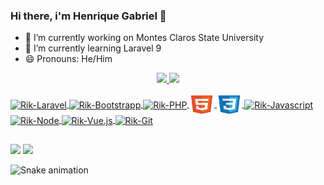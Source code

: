 ### Hi there, i'm Henrique Gabriel 👋

- 🔭 I’m currently working on Montes Claros State University
- 🌱 I’m currently learning Laravel 9
- 😄 Pronouns: He/Him

<div align="center">
  <a href="https://github.com/Henriquegab">
  <img height="180em" src="https://github-readme-stats.vercel.app/api?username=Henriquegab&show_icons=true&theme=tokyonight&include_all_commits=true&count_private=true"/>
  <img height="180em" src="https://github-readme-stats.vercel.app/api/top-langs/?username=Henriquegab&layout=compact&langs_count=7&theme=tokyonight"/>
</div>
<div style="display: inline_block"><br>
  <img align="center" alt="Rik-Laravel" height="30" width="40" src="https://cdn.jsdelivr.net/gh/devicons/devicon/icons/laravel/laravel-plain.svg">
  <img align="center" alt="Rik-Bootstrapp" height="30" width="40" src="https://cdn.jsdelivr.net/gh/devicons/devicon/icons/bootstrap/bootstrap-plain.svg">
  <img align="center" alt="Rik-PHP" height="30" width="40" src="https://cdn.jsdelivr.net/gh/devicons/devicon/icons/php/php-original.svg">
  <img align="center" alt="Rik-HTML" height="30" width="40" src="https://raw.githubusercontent.com/devicons/devicon/master/icons/html5/html5-original.svg">
  <img align="center" alt="Rik-CSS" height="30" width="40" src="https://raw.githubusercontent.com/devicons/devicon/master/icons/css3/css3-original.svg">
  <img align="center" alt="Rik-Javascript" height="30" width="40" src="https://cdn.jsdelivr.net/gh/devicons/devicon/icons/javascript/javascript-original.svg">
  <img align="center" alt="Rik-Node" height="30" width="40" src="https://cdn.jsdelivr.net/gh/devicons/devicon/icons/nodejs/nodejs-original.svg">
  <img align="center" alt="Rik-Vue.js" height="30" width="40" src="https://cdn.jsdelivr.net/gh/devicons/devicon/icons/vuejs/vuejs-original.svg">
  <img align="center" alt="Rik-Git" height="30" width="40" src="https://cdn.jsdelivr.net/gh/devicons/devicon/icons/git/git-original.svg">
  
  
  
  ##
 
  <div> 
  
  <a href="https://www.instagram.com/henrique.gab1609" target="_blank"><img src="https://img.shields.io/badge/-Instagram-%23E4405F?style=for-the-badge&logo=instagram&logoColor=white" target="_blank"></a> 
  <a href="https://www.linkedin.com/in/henrique-gabriel-siqueira-da-cruz-0826a4146/" target="_blank"><img src="https://img.shields.io/badge/-LinkedIn-%230077B5?style=for-the-badge&logo=linkedin&logoColor=white" target="_blank"></a> 
    
  </div>
  
  ![Snake animation](https://github.com/Henriquegab/Henriquegab/blob/output/github-contribution-grid-snake.svg)
  

